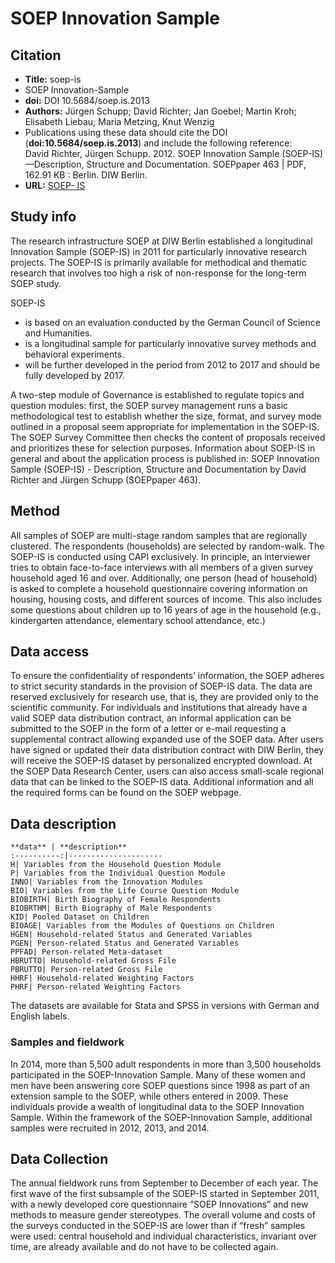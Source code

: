 ---
---

# SOEP Innovation Sample

## Citation

* **Title:** soep-is
* SOEP Innovation-Sample
* **doi:** DOI 10.5684/soep.is.2013
* **Authors:** Jürgen Schupp; David Richter; Jan Goebel; Martin Kroh; Elisabeth Liebau; Maria Metzing, 
               Knut Wenzig
* Publications using these data should cite the DOI (**doi:10.5684/soep.is.2013**) and include the following reference:    
David Richter, Jürgen Schupp. 2012. SOEP Innovation Sample (SOEP-IS)—Description, Structure and Documentation. SOEPpaper 463 | PDF, 162.91 KB : Berlin. DIW Berlin.
* **URL:** [SOEP- IS](http://diw.de/en/diw_01.c.504216.en/release_2013.html)

## Study info

The research infrastructure SOEP at DIW Berlin established a longitudinal Innovation Sample (SOEP-IS) in 2011
for particularly innovative research projects. The SOEP-IS is primarily available for methodical and thematic research that involves too high a risk of non-response for the long-term SOEP study.

SOEP-IS
* is based on an evaluation conducted by the German Council of Science and Humanities.
* is a longitudinal sample for particularly innovative survey methods and behavioral experiments.
* will be further developed in the period from 2012 to 2017 and should be fully developed by 2017.

A two-step module of Governance is established to regulate topics and question modules: first, the SOEP survey
management runs a basic methodological test to establish whether the size, format, and survey mode outlined in
a proposal seem appropriate for implementation in the SOEP-IS. The SOEP Survey Committee then checks the
content of proposals received and prioritizes these for selection purposes.
Information about SOEP-IS in general and about the application process is published in: SOEP Innovation Sample
(SOEP-IS) - Description, Structure and Documentation by David Richter and Jürgen Schupp (SOEPpaper 463).

## Method

All samples of SOEP are multi-stage random samples that are regionally clustered. The respondents (households) are selected by random-walk.
The SOEP-IS is conducted using CAPI exclusively. In principle, an interviewer tries to obtain face-to-face interviews with all members of a given survey household aged 16 and over. Additionally, one person (head of household) is asked to complete a household questionnaire covering information on housing, housing costs, and different sources of income. This also includes some questions about children up to 16 years of age in the household (e.g., kindergarten attendance, elementary school attendance, etc.)

## Data access

To ensure the confidentiality of respondents’ information, the SOEP adheres to strict security standards in the provision of SOEP-IS data. The data are reserved exclusively for research use, that is, they are provided only to the scientific community. For individuals and institutions that already have a valid SOEP data distribution contract, an informal application can be submitted to the SOEP in the form of a letter or e-mail requesting a supplemental contract allowing expanded use of the SOEP data.
After users have signed or updated their data distribution contract with DIW Berlin, they will receive the SOEP-IS dataset by personalized encrypted download. At the SOEP Data Research Center, users can also access small-scale regional data that can be linked to the SOEP-IS data.
Additional information and all the required forms can be found on the SOEP webpage.

## Data description

    **data** | **description**
    :----------:|---------------------
    H| Variables from the Household Question Module
    P| Variables from the Individual Question Module
    INNO| Variables from the Innovation Modules
    BIO| Variables from the Life Course Question Module
    BIOBIRTH| Birth Biography of Female Respondents
    BIOBRTHM| Birth Biography of Male Respondents
    KID| Pooled Dataset on Children
    BIOAGE| Variables from the Modules of Questions on Children
    HGEN| Household-related Status and Generated Variables
    PGEN| Person-related Status and Generated Variables
    PPFAD| Person-related Meta-dataset
    HBRUTTO| Household-related Gross File
    PBRUTTO| Person-related Gross File
    HHRF| Household-related Weighting Factors
    PHRF| Person-related Weighting Factors

The datasets are available for Stata and SPSS in versions with German and English labels.

### Samples and fieldwork

In 2014, more than 5,500 adult respondents in more than 3,500 households participated in the SOEP-Innovation Sample. Many of these women and men have been answering core SOEP questions since 1998 as part of an extension
sample to the SOEP, while others entered in 2009. These individuals provide a wealth of longitudinal data to the SOEP Innovation Sample. Within the framework of the SOEP-Innovation Sample, additional samples were recruited in 2012, 2013, and 2014.

## Data Collection

The annual fieldwork runs from September to December of each year. The first wave of the first subsample of the
SOEP-IS started in September 2011, with a newly developed core questionnaire “SOEP Innovations” and new
methods to measure gender stereotypes.
The overall volume and costs of the surveys conducted in the SOEP-IS are lower than if “fresh” samples were used: central household and individual characteristics, invariant over time, are already available and do not have to be collected again.
